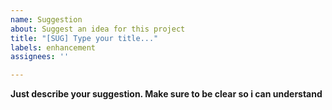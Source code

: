 ```yaml
---
name: Suggestion
about: Suggest an idea for this project
title: "[SUG] Type your title..."
labels: enhancement
assignees: ''

---
```


**Just describe your suggestion. Make sure to be clear so i can understand**
